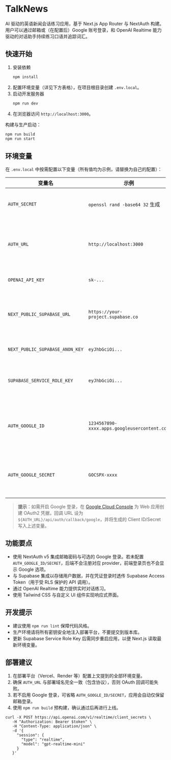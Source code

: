 # TalkNews

AI 驱动的英语新闻会话练习应用，基于 Next.js App Router 与 NextAuth 构建。用户可以通过邮箱或（在配置后）Google 账号登录，和 OpenAI Realtime 能力驱动的对话助手持续练习口语并追踪词汇。

## 快速开始

1. 安装依赖
   ```bash
   npm install
   ```
2. 配置环境变量（详见下方表格），在项目根目录创建 `.env.local`。
3. 启动开发服务器
   ```bash
   npm run dev
   ```
4. 在浏览器访问 `http://localhost:3000`。

构建与生产启动：
```bash
npm run build
npm run start
```

## 环境变量

在 `.env.local` 中按需配置以下变量（所有值均为示例，请替换为自己的配置）：

| 变量名 | 示例 | 说明 |
| --- | --- | --- |
| `AUTH_SECRET` | `openssl rand -base64 32` 生成 | NextAuth 用于签名 JWT 的密钥。务必保密。 |
| `AUTH_URL` | `http://localhost:3000` | NextAuth 基准 URL，本地开发通常为 localhost，部署时填入公网域名。 |
| `OPENAI_API_KEY` | `sk-...` | OpenAI API Key，用于实时会话能力。 |
| `NEXT_PUBLIC_SUPABASE_URL` | `https://your-project.supabase.co` | Supabase 项目 URL，需对外暴露，因此使用 `NEXT_PUBLIC_` 前缀。 |
| `NEXT_PUBLIC_SUPABASE_ANON_KEY` | `eyJhbGciOi...` | Supabase 匿名密钥，供前端访问。 |
| `SUPABASE_SERVICE_ROLE_KEY` | `eyJhbGciOi...` | Supabase Service Role Key，仅在服务器端使用，勿泄露。 |
| `AUTH_GOOGLE_ID` | `1234567890-xxxx.apps.googleusercontent.com` | （可选）Google OAuth Client ID。缺失时将自动关闭 Google 登录。 |
| `AUTH_GOOGLE_SECRET` | `GOCSPX-xxxx` | （可选）Google OAuth Client Secret，需与上方 Client ID 对应。 |

> **提示**：如需开启 Google 登录，在 [Google Cloud Console](https://console.cloud.google.com/) 为 Web 应用创建 OAuth2 凭据，回调 URL 设为 `${AUTH_URL}/api/auth/callback/google`，并将生成的 Client ID/Secret 写入上述变量。

## 功能要点

- 使用 NextAuth v5 集成邮箱密码与可选的 Google 登录。若未配置 `AUTH_GOOGLE_ID/SECRET`，后端不会注册对应 provider，前端登录页也不会显示 Google 选项。
- 与 Supabase 集成以存储用户数据，并在凭证登录时透传 Supabase Access Token（用于受 RLS 保护的 API 调用）。
- 通过 OpenAI Realtime 能力提供实时对话练习。
- 使用 Tailwind CSS 与自定义 UI 组件实现响应式界面。

## 开发提示

- 建议使用 `npm run lint` 保障代码风格。
- 生产环境请将所有密钥安全地注入部署平台，不要提交到版本库。
- 更新 Supabase Service Role Key 后需同步重启应用，以便 Next.js 读取最新环境变量。

## 部署建议

1. 在部署平台（Vercel、Render 等）配置上文提到的全部环境变量。
2. 确保 `AUTH_URL` 与部署域名完全一致（包含协议），否则 OAuth 回调可能失败。
3. 若不启用 Google 登录，可省略 `AUTH_GOOGLE_ID/SECRET`，应用会自动仅保留邮箱登录。
4. 使用 `npm run build` 预构建，确认通过后再进行上线。
```
curl -X POST https://api.openai.com/v1/realtime/client_secrets \
   -H "Authorization: Bearer $token" \
   -H "Content-Type: application/json" \
   -d '{
     "session": {
       "type": "realtime",
       "model": "gpt-realtime-mini"
     }
   }'
```